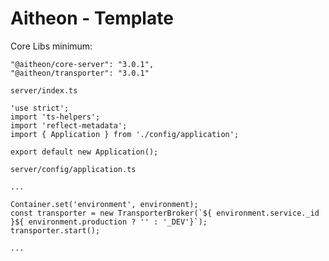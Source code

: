 # Aitheon - Template

Core Libs minimum: 
```
"@aitheon/core-server": "3.0.1",
"@aitheon/transporter": "3.0.1"
```

`server/index.ts`
```
'use strict';
import 'ts-helpers';
import 'reflect-metadata';
import { Application } from './config/application';

export default new Application();

```


`server/config/application.ts`
```
...

Container.set('environment', environment);
const transporter = new TransporterBroker(`${ environment.service._id }${ environment.production ? '' : '_DEV'}`);
transporter.start();

...

```